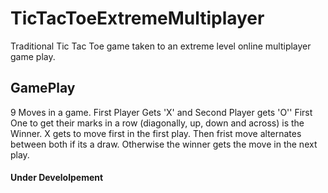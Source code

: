 # TicTacToeExtremeMultiplayer
Traditional Tic Tac Toe game taken to an extreme level online multiplayer game play.

## GamePlay
9 Moves in a game.
First Player Gets 'X' and Second Player gets 'O''
First One to get their marks in a row (diagonally, up, down and across) is the Winner.
X gets to move first in the first play.
Then frist move alternates between both if its a draw.
Otherwise the winner gets the move in the next play.


#### Under Develolpement
